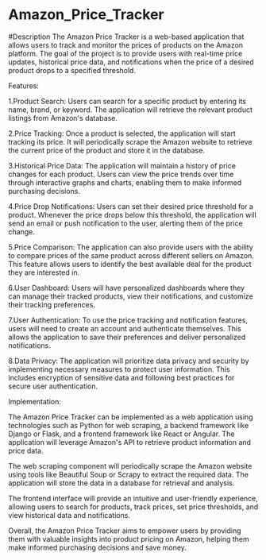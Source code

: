 # Amazon_Price_Tracker
#Description
The Amazon Price Tracker is a web-based application that allows users to track and monitor the prices of products on the Amazon platform. The goal of the project is to provide users with real-time price updates, historical price data, and notifications when the price of a desired product drops to a specified threshold.

Features:

1.Product Search: Users can search for a specific product by entering its name, brand, or keyword. The application will retrieve the relevant product listings from Amazon's database.

2.Price Tracking: Once a product is selected, the application will start tracking its price. It will periodically scrape the Amazon website to retrieve the current price of the product and store it in the database.

3.Historical Price Data: The application will maintain a history of price changes for each product. Users can view the price trends over time through interactive graphs and charts, enabling them to make informed purchasing decisions.

4.Price Drop Notifications: Users can set their desired price threshold for a product. Whenever the price drops below this threshold, the application will send an email or push notification to the user, alerting them of the price change.

5.Price Comparison: The application can also provide users with the ability to compare prices of the same product across different sellers on Amazon. This feature allows users to identify the best available deal for the product they are interested in.

6.User Dashboard: Users will have personalized dashboards where they can manage their tracked products, view their notifications, and customize their tracking preferences.

7.User Authentication: To use the price tracking and notification features, users will need to create an account and authenticate themselves. This allows the application to save their preferences and deliver personalized notifications.

8.Data Privacy: The application will prioritize data privacy and security by implementing necessary measures to protect user information. This includes encryption of sensitive data and following best practices for secure user authentication.

Implementation:

The Amazon Price Tracker can be implemented as a web application using technologies such as Python for web scraping, a backend framework like Django or Flask, and a frontend framework like React or Angular. The application will leverage Amazon's API to retrieve product information and price data.

The web scraping component will periodically scrape the Amazon website using tools like Beautiful Soup or Scrapy to extract the required data. The application will store the data in a database for retrieval and analysis.

The frontend interface will provide an intuitive and user-friendly experience, allowing users to search for products, track prices, set price thresholds, and view historical data and notifications.

Overall, the Amazon Price Tracker aims to empower users by providing them with valuable insights into product pricing on Amazon, helping them make informed purchasing decisions and save money.
